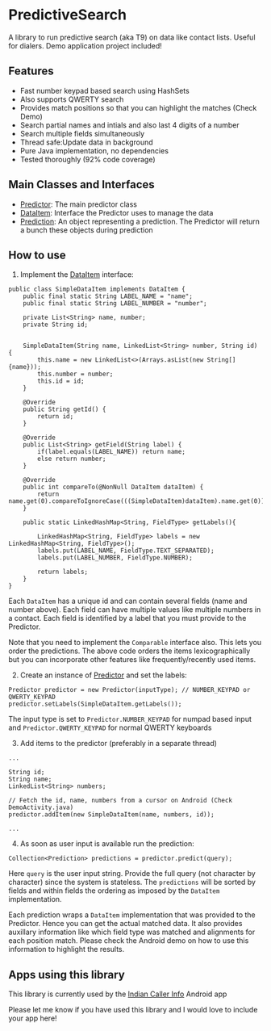 # PredictiveSearch
A library to run predictive search (aka T9) on data like contact lists. Useful for dialers. 
Demo application project included!

## Features
* Fast number keypad based search using HashSets
* Also supports QWERTY search
* Provides match positions so that you can highlight the matches (Check Demo)
* Search partial names and intials and also last 4 digits of a number
* Search multiple fields simultaneously
* Thread safe:Update data in background
* Pure Java implementation, no dependencies
* Tested thoroughly (92% code coverage)

## Main Classes and Interfaces
* [Predictor](https://github.com/kolloldas/PredictiveSearch/blob/master/lib/src/main/java/com/pandimension/predictivesearch/Predictor.java): The main predictor class
* [DataItem](https://github.com/kolloldas/PredictiveSearch/blob/master/lib/src/main/java/com/pandimension/predictivesearch/DataItem.java): Interface the Predictor uses to manage the data
* [Prediction](https://github.com/kolloldas/PredictiveSearch/blob/master/lib/src/main/java/com/pandimension/predictivesearch/Prediction.java): An object representing a prediction. The Predictor will return a bunch these objects during prediction

## How to use
1. Implement the [DataItem](https://github.com/kolloldas/PredictiveSearch/blob/master/lib/src/main/java/com/pandimension/predictivesearch/DataItem.java) interface:

```
public class SimpleDataItem implements DataItem {
    public final static String LABEL_NAME = "name";
    public final static String LABEL_NUMBER = "number";

    private List<String> name, number;
    private String id;


    SimpleDataItem(String name, LinkedList<String> number, String id) {
        this.name = new LinkedList<>(Arrays.asList(new String[]{name}));
        this.number = number;
        this.id = id;
    }

    @Override
    public String getId() {
        return id;
    }

    @Override
    public List<String> getField(String label) {
        if(label.equals(LABEL_NAME)) return name;
        else return number;
    }

    @Override
    public int compareTo(@NonNull DataItem dataItem) {
        return name.get(0).compareToIgnoreCase(((SimpleDataItem)dataItem).name.get(0));
    }
    
    public static LinkedHashMap<String, FieldType> getLabels(){

        LinkedHashMap<String, FieldType> labels = new LinkedHashMap<String, FieldType>();
        labels.put(LABEL_NAME, FieldType.TEXT_SEPARATED);
        labels.put(LABEL_NUMBER, FieldType.NUMBER);

        return labels;
    }
}
```
Each `DataItem` has a unique id and can contain several fields (name and number above). Each field can have multiple values like
multiple numbers in a contact. Each field is identified by a label that you must provide to the Predictor.

Note that you need to implement the `Comparable` interface also. This lets you order the predictions. The above code orders the 
items lexicographically but you can incorporate other features like frequently/recently used items.

2. Create an instance of [Predictor](https://github.com/kolloldas/PredictiveSearch/blob/master/lib/src/main/java/com/pandimension/predictivesearch/Predictor.java) and set the labels:
```
Predictor predictor = new Predictor(inputType); // NUMBER_KEYPAD or QWERTY_KEYPAD
predictor.setLabels(SimpleDataItem.getLabels());
```
The input type is set to `Predictor.NUMBER_KEYPAD` for numpad based input and `Predictor.QWERTY_KEYPAD` for normal QWERTY keyboards

3. Add items to the predictor (preferably in a separate thread)
```
...

String id;
String name;
LinkedList<String> numbers;

// Fetch the id, name, numbers from a cursor on Android (Check DemoActivity.java)
predictor.addItem(new SimpleDataItem(name, numbers, id));

...

```

4. As soon as user input is available run the prediction:
```
Collection<Prediction> predictions = predictor.predict(query);
```
Here `query` is the user input string. Provide the full query (not character by character) since the system is stateless. The
`predictions` will be sorted by fields and within fields the ordering as imposed by the `DataItem` implementation.

Each prediction wraps a `DataItem` implementation that was provided to the Predictor. Hence you can get the actual matched data.
It also provides auxillary information like which field type was matched and alignments for each position match. Please check
the Android demo on how to use this information to highlight the results.

## Apps using this library
This library is currently used by the [Indian Caller Info](https://play.google.com/store/apps/details?id=ardent.androidapps.callerinfo.views&hl=en) Android app

Please let me know if you have used this library and I would love to include your app here!



